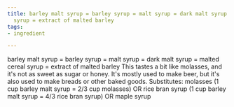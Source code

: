 ```yaml
---
title: barley malt syrup = barley syrup = malt syrup = dark malt syrup = malted cereal
  syrup = extract of malted barley
tags:
- ingredient

---
```

barley malt syrup = barley syrup = malt syrup = dark malt syrup = malted cereal syrup = extract of malted barley This tastes a bit like molasses, and it's not as sweet as sugar or honey. It's mostly used to make beer, but it's also used to make breads or other baked goods. Substitutes: molasses (1 cup barley malt syrup = 2/3 cup molasses) OR rice bran syrup (1 cup barley malt syrup = 4/3 rice bran syrup) OR maple syrup
